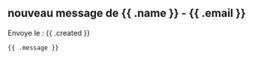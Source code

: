 ## nouveau message de {{ .name }} - {{ .email }}

Envoye le : {{ .created }}

```
{{ .message }}
```
